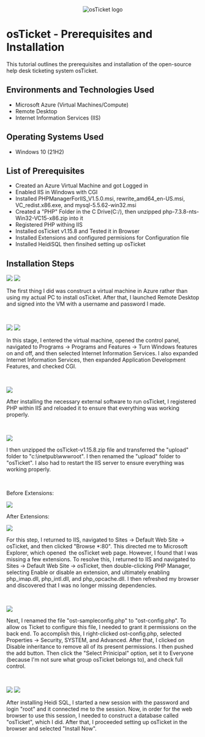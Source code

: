 <p align="center">
<img src="https://i.imgur.com/Clzj7Xs.png" alt="osTicket logo"/>
</p>

<h1>osTicket - Prerequisites and Installation</h1>
This tutorial outlines the prerequisites and installation of the open-source help desk ticketing system osTicket.<br />

<h2>Environments and Technologies Used</h2>

- Microsoft Azure (Virtual Machines/Compute)
- Remote Desktop
- Internet Information Services (IIS)

<h2>Operating Systems Used </h2>

- Windows 10</b> (21H2)

<h2>List of Prerequisites</h2>

- Created an Azure Virtual Machine and got Logged in
- Enabled IIS in Windows with CGI
- Installed PHPManagerForIIS_V1.5.0.msi, rewrite_amd64_en-US.msi, VC_redist.x86.exe, and mysql-5.5.62-win32.msi
- Created a "PHP" Folder in the C Drive(C:/), then unzipped php-7.3.8-nts-Win32-VC15-x86.zip into it
- Registered PHP withing IIS 
- Installed osTicket v1.15.8 and Tested it in Browser
- Installed Extensions and configured permisions for Configuration file
- Installed HeidiSQL then finsihed setting up osTicket

<h2>Installation Steps</h2>

<p>
<img src="https://github.com/user-attachments/assets/573109f1-a08e-4884-97d5-4e726408bba5"/>
<img src="https://github.com/user-attachments/assets/9f5b4dc4-c62d-4492-8a5f-74c47992fad5"/>
  
</p>
<p>
The first thing I did was construct a virtual machine in Azure rather than using my actual PC to install osTicket. After that, I launched Remote Desktop and signed into the VM with a username and password I made.
</p>
<br />

<p>
<img src="https://github.com/user-attachments/assets/8348d27c-0db8-48d1-9bb2-108a9663c3f2"/>
<img src="https://github.com/user-attachments/assets/817e7580-06b4-45e0-886c-b15dca5eb52a"/>
</p>
<p>
In this stage, I entered the virtual machine, opened the control panel, navigated to Programs -> Programs and Features -> Turn Windows features on and off, and then selected Internet Information Services. I also expanded Internet Information Services, then expanded Application Development Features, and checked CGI.
</p>
<br />

<p>
<img src="https://github.com/user-attachments/assets/8bcc7486-696f-4107-9adc-82cb4f1bccc9"/>
</p>
<p>
After installing the necessary external software to run osTicket, I registered PHP within IIS and reloaded it to ensure that everything was working properly.
</p>
<br />

<p>
<img src="https://github.com/user-attachments/assets/2452b20e-a24a-461d-a9d2-1e7890543e97"/>
</p>
<p>
I then unzipped the osTicket-v1.15.8.zip file and transferred the "upload" folder to "c:\inetpub\wwwroot". I then renamed the "upload" folder to "osTicket". I also had to restart the IIS server to ensure everything was working properly.
</p>
<br />

<p>
Before Extensions:
</p>
<img src="https://github.com/user-attachments/assets/bf8c2461-1e0b-4ee0-978d-0eeb98028722"/>
</p>
<p>
After Extensions:
</p>
<img src="https://github.com/user-attachments/assets/436e8772-456c-4a20-8a5c-aca8685393f2"/>
</p>
<p>
For this step, I returned to IIS, navigated to Sites -> Default Web Site -> osTicket, and then clicked "Browse *:80". This directed me to Microsoft Explorer, which opened  the osTicket web page. However, I found that I was missing a few extensions. To resolve this, I returned to IIS and navigated to Sites -> Default Web Site -> osTicket, then double-clicking PHP Manager, selecting Enable or disable an extension, and ultimately enabling php_imap.dll, php_intl.dll, and php_opcache.dll. I then refreshed my browser and discovered that I was no longer missing dependencies.
</p>
<br />

<p>
<img src="https://github.com/user-attachments/assets/e7c07aee-3222-4cd7-bd46-099318de6136"/>
</p>
<p>
Next, I renamed the file "ost-sampleconfig.php" to "ost-config.php". To allow os Ticket to configure this file, I needed to grant it permissions on the back end. To accomplish this, I right-clicked ost-config.php, selected Properties -> Security, SYSTEM, and Advanced. After that, I clicked on Disable inheritance to remove all of its present permissions. I then pushed the add button. Then click the "Select Prinicipal" option, set it to Everyone (because I'm not sure what group osTicket belongs to), and check full control.
</p>
<br />

<p>
<img src="https://github.com/user-attachments/assets/7dce28be-138a-4478-97a6-5d15804dcbbf"/>
<img src="https://github.com/user-attachments/assets/d665b37d-7092-4f42-a7ca-3ccbb268a2f6"/>
</p>
<p>
After installing Heidi SQL, I started a new session with the password and login "root" and it connected me to the session. Now, in order for the web browser to use this session, I needed to construct a database called "osTicket", which I did. After that, I proceeded setting up osTicket in the browser and selected "Install Now".
</p>
<br />
